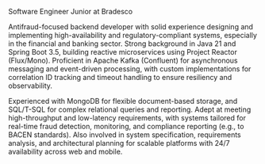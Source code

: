 Software Engineer Junior at Bradesco 

Antifraud-focused backend developer with solid experience designing and implementing high-availability and regulatory-compliant systems, especially in the financial and banking sector. Strong background in Java 21 and Spring Boot 3.5, building reactive microservices using Project Reactor (Flux/Mono). Proficient in Apache Kafka (Confluent) for asynchronous messaging and event-driven processing, with custom implementations for correlation ID tracking and timeout handling to ensure resiliency and observability.

Experienced with MongoDB for flexible document-based storage, and SQL/T-SQL for complex relational queries and reporting. Adept at meeting high-throughput and low-latency requirements, with systems tailored for real-time fraud detection, monitoring, and compliance reporting (e.g., to BACEN standards). Also involved in system specification, requirements analysis, and architectural planning for scalable platforms with 24/7 availability across web and mobile.
